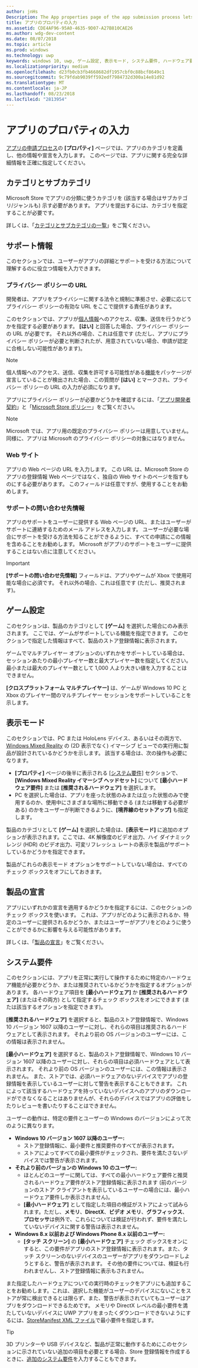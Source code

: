 ```yaml
---
author: jnHs
Description: The App properties page of the app submission process lets you define your app's category and indicate hardware preferences or other declarations.
title: アプリのプロパティの入力
ms.assetid: CDE4AF96-95A0-4635-9D07-A27B810CAE26
ms.author: wdg-dev-content
ms.date: 08/07/2018
ms.topic: article
ms.prod: windows
ms.technology: uwp
keywords: windows 10, uwp, ゲーム設定, 表示モード, システム要件, ハードウェア要件, 最小ハードウェア, 推奨されるハードウェア, プライバシー ポリシー, サポートの問い合わせ先情報, アプリ Web サイト, サポート情報
ms.localizationpriority: medium
ms.openlocfilehash: d23fb0cb3fb4668682df1957cbf0c88bcf8649c1
ms.sourcegitcommit: 9c79fdab9039ff592edf7984732d300a14e81d92
ms.translationtype: MT
ms.contentlocale: ja-JP
ms.lasthandoff: 08/23/2018
ms.locfileid: "2813954"
---
```

# <a name="enter-app-properties"></a>アプリのプロパティの入力

[アプリの申請プロセス](app-submissions.md)の **[プロパティ]** ページでは、アプリのカテゴリを定義し、他の情報や宣言を入力します。 このページでは、アプリに関する完全な詳細情報を正確に指定してください。


## <a name="category-and-subcategory"></a>カテゴリとサブカテゴリ

Microsoft Store でアプリの分類に使うカテゴリを (該当する場合はサブカテゴリ/ジャンルも) 示す必要があります。 アプリを提出するには、カテゴリを指定することが必要です。

詳しくは、「[カテゴリとサブカテゴリの一覧](category-and-subcategory-table.md)」をご覧ください。


## <a name="support-info"></a>サポート情報

このセクションでは、ユーザーがアプリの詳細とサポートを受ける方法について理解するのに役立つ情報を入力できます。

### <a name="privacy-policy-url"></a>プライバシー ポリシーの URL

開発者は、アプリをプライバシーに関する法令と規制に準拠させ、必要に応じてプライバシー ポリシーの有効な URL をここで提供する責任があります。

このセクションでは、アプリが[個人情報](https://docs.microsoft.com/legal/windows/agreements/store-policies#105-personal-information)へのアクセス、収集、送信を行うかどうかを指定する必要があります。 **[はい]** と回答した場合、プライバシー ポリシーの URL が必要です。 それ以外の場合、これは任意です (ただし、アプリにプライバシー ポリシーが必要と判断されたが、用意されていない場合、申請が認定に合格しない可能性があります)。

> [!NOTE]
> 個人情報へのアクセス、送信、収集を許可する可能性がある[機能](../packaging/app-capability-declarations.md)をパッケージが宣言していることが検出された場合、この質問が **[はい]** とマークされ、プライバシー ポリシーの URL の入力が必須になります。

アプリにプライバシー ポリシーが必要かどうかを確認するには、「[アプリ開発者契約](https://docs.microsoft.com/legal/windows/agreements/app-developer-agreement)」と「[Microsoft Store ポリシー](https://docs.microsoft.com/legal/windows/agreements/store-policies#105-personal-information)」をご覧ください。 

> [!NOTE]
> Microsoft では、アプリ用の既定のプライバシー ポリシーは用意していません。 同様に、アプリは Microsoft のプライバシー ポリシーの対象にはなりません。 


### <a name="website"></a>Web サイト

アプリの Web ページの URL を入力します。 この URL は、Microsoft Store のアプリの登録情報 Web ページではなく、独自の Web サイトのページを指すものにする必要があります。 このフィールドは任意ですが、使用することをお勧めします。

### <a name="support-contact-info"></a>サポートの問い合わせ先情報

アプリのサポートをユーザーに提供する Web ページの URL、またはユーザーがサポートに連絡するためのメール アドレスを入力します。 ユーザーが必要な場合にサポートを受ける方法を知ることができるように、すべての申請にこの情報を含めることをお勧めします。 Microsoft がアプリのサポートをユーザーに提供することはない点に注意してください。

> [!IMPORTANT]
> **[サポートの問い合わせ先情報]** フィールドは、アプリやゲームが Xbox で使用可能な場合に必須です。 それ以外の場合、これは任意です (ただし、推奨されます)。


## <a name="game-settings"></a>ゲーム設定

このセクションは、製品のカテゴリとして **[ゲーム]** を選択した場合にのみ表示されます。 ここでは、ゲームがサポートしている機能を指定できます。 このセクションで指定した情報はすべて、製品のストア登録情報に表示されます。

ゲームでマルチプレイヤー オプションのいずれかをサポートしている場合は、セッションあたりの最小プレイヤー数と最大プレイヤー数を指定してください。 最小または最大のプレイヤー数として 1,000 人より大きい値を入力することはできません。

**[クロスプラットフォーム マルチプレイヤー]** は、ゲームが Windows 10 PC と Xbox のプレイヤー間のマルチプレイヤー セッションをサポートしていることを示します。


## <a name="display-mode"></a>表示モード

このセクションでは、PC または HoloLens デバイス、あるいはその両方で、[Windows Mixed Reality](https://developer.microsoft.com/windows/mixed-reality) の (2D 表示でなく) イマーシブ ビューでの実行用に製品が設計されているかどうかを示します。 該当する場合は、次の操作も必要になります。
- **[プロパティ]** ページの後半に表示される [[システム要件]](#system-requirements) セクションで、**[Windows Mixed Reality イマーシブ ヘッドセット]** について **[最小ハードウェア要件]** または **[推奨されるハードウェア]** を選択します。
- PC を選択した場合は、アプリを座った状態のみまたは立った状態のみで使用するのか、使用中にさまざまな場所に移動できる (または移動する必要がある) のかをユーザーが判断できるように、**[境界線のセットアップ]** も指定します。 

製品のカテゴリとして **[ゲーム]** を選択した場合は、**[表示モード]** に追加のオプションが表示されます。ここでは、4K 解像度のビデオ出力、ハイ ダイナミック レンジ (HDR) のビデオ出力、可変リフレッシュ レートの表示を製品がサポートしているかどうかを指定できます。

製品がこれらの表示モード オプションをサポートしていない場合は、すべてのチェック ボックスをオフにしておきます。


## <a name="product-declarations"></a>製品の宣言

アプリにいずれかの宣言を適用するかどうかを指定するには、このセクションのチェック ボックスを使います。 これは、アプリがどのように表示されるか、特定のユーザーに提供されるかどうか、またはユーザーがアプリをどのように使うことができるかに影響を与える可能性があります。

詳しくは、「[製品の宣言](app-declarations.md)」をご覧ください。

## <a name="system-requirements"></a>システム要件

このセクションには、アプリを正常に実行して操作するために特定のハードウェア機能が必要かどうか、または推奨されているかどうかを指定するオプションがあります。 各ハードウェア項目を **[最小ハードウェア]** か **[推奨されるハードウェア]** (またはその両方) として指定するチェック ボックスをオンにできます (または該当するオプションを指定できます)。

**[推奨されるハードウェア]** を選択すると、製品のストア登録情報で、Windows 10 バージョン 1607 以降のユーザーに対し、それらの項目は推奨されるハードウェアとして表示されます。 それより前の OS バージョンのユーザーには、この情報は表示されません。

**[最小ハードウェア]** を選択すると、製品のストア登録情報で、Windows 10 バージョン 1607 以降のユーザーに対し、それらの項目は必須ハードウェアとして表示されます。 それより前の OS バージョンのユーザーには、この情報は表示されません。 また、ストアでは、必須ハードウェアのないデバイスでアプリの登録情報を表示しているユーザーに対して警告を表示することもできます。 これによって該当するハードウェアを持っていないデバイスへのアプリのダウンロードができなくなることはありませんが、それらのデバイスではアプリの評価をしたりレビューを書いたりすることはできません。 

ユーザーの動作は、特定の要件とユーザーの Windows のバージョンによって次のように異なります。

- **Windows 10 バージョン 1607 以降のユーザー:**
     - ストア登録情報に、最小要件と推奨要件のすべてが表示されます。
     - ストアによってすべての最小要件がチェックされ、要件を満たさないデバイスでは警告が表示されます。
- **それより前のバージョンの Windows 10 のユーザー:**
     - ほとんどのユーザーに関しては、すべての最小ハードウェア要件と推奨されるハードウェア要件がストア登録情報に表示されます (前のバージョンのストア クライアントを表示しているユーザーの場合には、最小ハードウェア要件しか表示されません)。
     - **[最小ハードウェア]** として指定した項目の検証がストアによって試みられます。ただし、**メモリ**、**DirectX**、**ビデオ メモリ**、**グラフィックス**、**プロセッサ**は例外で、これらについては検証が行われず、要件を満たしていないデバイスに関する警告は表示されません。 
- **Windows 8.x 以前および Windows Phone 8.x 以前のユーザー:**
     - **[タッチ スクリーン]** の **[最小ハードウェア]** チェック ボックスをオンにすると、この要件がアプリのストア登録情報に表示されます。また、タッチ スクリーンのないデバイスのユーザーがアプリをダウンロードしようとすると、警告が表示されます。 その他の要件については、検証も行われませんし、ストア登録情報に表示もされません。

また指定したハードウェアについての実行時のチェックをアプリにも追加することをお勧めします。これは、選択した機能がユーザーのデバイスにないことをストアが常に検出できるとは限らず、また、警告が表示されていてもユーザーはアプリをダウンロードできるためです。 メモリや DirectX レベルの最小要件を満たしていないデバイスに UWP アプリをまったくダウンロードできないようにするには、[StoreManifest XML ファイル](https://docs.microsoft.com/uwp/schemas/storemanifest/storemanifestschema2015/schema-root)で最小要件を指定します。

> [!TIP]
> 3D プリンターや USB デバイスなど、製品が正常に動作するためにこのセクションに示されていない追加の項目を必要とする場合、Store 登録情報を作成するときに、[追加のシステム要件](create-app-store-listings.md#additional-system-requirements)を入力することもできます。





